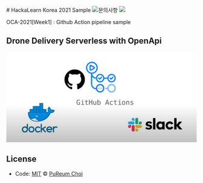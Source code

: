 ﻿﻿# HackaLearn Korea 2021 Sample ![문의사항](https://img.shields.io/badge/%EB%AC%B8%EC%9D%98%ED%95%98%EA%B8%B0-pooreumsunny%40gamil.com-green) ![](https://img.shields.io/badge/category-study-yellow) 

OCA-2021[Week1] : Github Action pipeline sample

## Drone Delivery Serverless with OpenApi
<img src="./Img/architecture.JPG"></img>

## License
- Code: [MIT](./LICENSE) © [PuReum Choi](https://blue-boy.tistory.com/)


